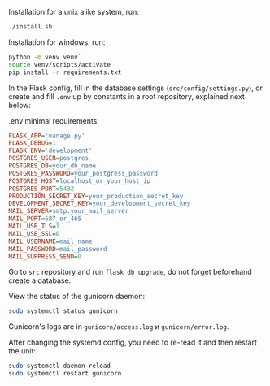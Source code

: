 Installation for a unix alike system, run:

```bash
./install.sh
```

Installation for windows, run:

```bash
python -m venv venv`
source venv/scripts/activate
pip install -r requirements.txt
```

In the Flask config, fill in the database settings (`src/config/settings.py`), or create and fill `.env` up by constants in a root repository, explained next below:

.env minimal requirements:

```ini
FLASK_APP='manage.py'
FLASK_DEBUG=1
FLASK_ENV='development'
POSTGRES_USER=postgres
POSTGRES_DB=your_db_name
POSTGRES_PASSWORD=your_postgress_password
POSTGRES_HOST=localhost_or_your_host_ip
POSTGRES_PORT=5432
PRODUCTION_SECRET_KEY=your_production_secret_key
DEVELOPMENT_SECRET_KEY=your_development_secret_key
MAIL_SERVER=smtp.your_mail_server
MAIL_PORT=587_or_465
MAIL_USE_TLS=1
MAIL_USE_SSL=0
MAIL_USERNAME=mail_name
MAIL_PASSWORD=mail_password
MAIL_SUPPRESS_SEND=0
```

Go to `src` repository and run `flask db upgrade`, do not forget beforehand create a database.

View the status of the gunicorn daemon:

```bash
sudo systemctl status gunicorn
```

Gunicorn's logs are in `gunicorn/access.log` и `gunicorn/error.log`.

After changing the systemd config, you need to re-read it and then restart the unit:

```bash
sudo systemctl daemon-reload
sudo systemctl restart gunicorn
```
